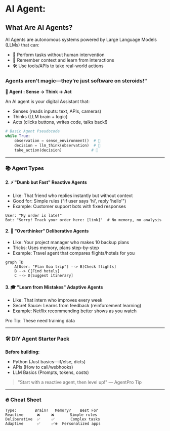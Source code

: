 # AI Agent:

## What Are AI Agents?
AI Agents are autonomous systems powered by Large Language Models (LLMs) that can:
- 🤖 Perform tasks without human intervention  
- 🔄 Remember context and learn from interactions  
- 🛠️ Use tools/APIs to take real-world actions  

### Agents aren’t magic—they’re just software on steroids!"
**🔄 Agent : Sense → Think → Act**

An AI agent is your digital Assistant that:

* Senses (reads inputs: text, APIs, cameras)
* Thinks (LLM brain + logic)
* Acts (clicks buttons, writes code, talks back!)

```python
# Basic Agent Pseudocode
while True:
    observation = sense_environment()  # 👀
    decision = llm_think(observation)  # 🧠
    take_action(decision)             # 🦾
```
---
### 📚 Agent Types
#### 2. ⚡ "Dumb but Fast" Reactive Agents
* Like: That friend who replies instantly but without context
* Good for: Simple rules ("If user says 'hi', reply 'hello'")
* Example: Customer support bots with fixed responses
```text
User: "My order is late!"  
Bot: "Sorry! Track your order here: [link]"  # No memory, no analysis
```
#### 2. 🧠 "Overthinker" Deliberative Agents
* Like: Your project manager who makes 10 backup plans
* Tricks: Uses memory, plans step-by-step
* Example: Travel agent that compares flights/hotels for you
```text
graph TD
    A[User: "Plan Goa trip"] --> B[Check flights]
    B --> C[Find hotels]
    C --> D[Suggest itinerary]
```
#### 3. 🎓 "Learn from Mistakes" Adaptive Agents
* Like: That intern who improves every week
* Secret Sauce: Learns from feedback (reinforcement learning)
* Example: Netflix recommending better shows as you watch

Pro Tip: These need training data

---
### 🛠️ DIY Agent Starter Pack
**Before building:**
- Python (Just basics—if/else, dicts)
- APIs (How to call/webhooks)
- LLM Basics (Prompts, tokens, costs)

>"Start with a reactive agent, then level up!" — AgentPro Tip

---
### 🔥 Cheat Sheet
```text
Type:	     Brain?	  Memory?	 Best For
Reactive	  ❌	    ❌	    Simple rules
Deliberative  ✅	    ✅	    Complex tasks
Adaptive	  ✅	    ✅➕	Personalized apps
```
